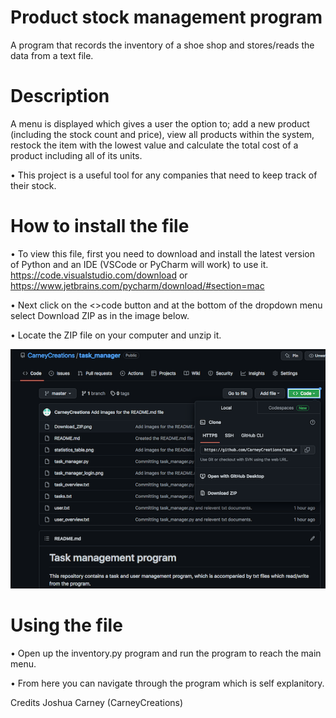 # Product stock management program
A program that records the inventory of a shoe shop and stores/reads the data from a text file.

# Description
A menu is displayed which gives a user the option to; add a new product (including the stock count and price), view all products within the system, restock the item with the lowest value and calculate the total cost of a product including all of its units.

• This project is a useful tool for any companies that need to keep track of their stock. 

# How to install the file
• To view this file, first you need to download and install the latest version of Python and an IDE (VSCode or PyCharm will work) to use it. https://code.visualstudio.com/download or https://www.jetbrains.com/pycharm/download/#section=mac

• Next click on the <>code button and at the bottom of the dropdown menu select Download ZIP as in the image below.

• Locate the ZIP file on your computer and unzip it.

<picture>
  <source media="(prefers-color-scheme: dark)" srcset="https://github.com/CarneyCreations/task_manager/blob/master/Download_ZIP.png">
  <source media="(prefers-color-scheme: light)" srcset="https://github.com/CarneyCreations/task_manager/blob/master/Download_ZIP.png">
  <img alt="Shows the user where to access the download link." src="https://github.com/CarneyCreations/task_manager/blob/master/Download_ZIP.png">
</picture>

# Using the file
• Open up the inventory.py program and run the program to reach the main menu. 

• From here you can navigate through the program which is self explanitory.

Credits
Joshua Carney (CarneyCreations)
